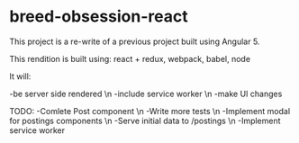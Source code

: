 # breed-obsession-react
This project is a re-write of a previous project built using Angular 5.

This rendition is built using: react + redux, webpack, babel, node

It will:

-be server side rendered \n
-include service worker \n
-make UI changes 

TODO:
-Comlete Post component \n
-Write more tests \n
-Implement modal for postings components \n
-Serve initial data to /postings \n
-Implement service worker
